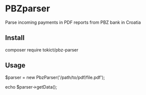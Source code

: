 # PBZparser
Parse incoming payments in PDF reports from PBZ bank in Croatia


## Install

composer require tokict/pbz-parser



## Usage

$parser = new PbzParser('/path/to/pdf/file.pdf');

echo $parser->getData();

